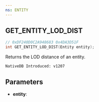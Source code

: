 ```yaml
---
ns: ENTITY
---
```

## GET_ENTITY_LOD_DIST

```c
// 0xDF240D0C2A948683 0x4DA3D51F
int GET_ENTITY_LOD_DIST(Entity entity);
```

Returns the LOD distance of an entity.

```
NativeDB Introduced: v1207
```

## Parameters
* **entity**:
